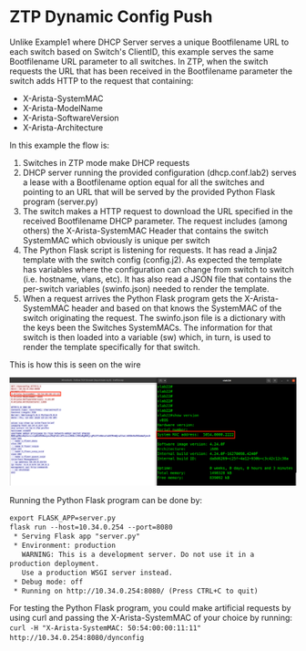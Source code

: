 # ZTP Dynamic Config Push
Unlike Example1 where DHCP Server serves a unique Bootfilename URL to each switch based on Switch's ClientID, this example serves the same Bootfilename URL parameter to all switches. In ZTP, when the switch requests the URL that has been received in the Bootfilename parameter the switch adds HTTP to the request that containing:

* X-Arista-SystemMAC
* X-Arista-ModelName
* X-Arista-SoftwareVersion
* X-Arista-Architecture

In this example the flow is:
1. Switches in ZTP mode make DHCP requests
2. DHCP server running the provided configuration (dhcp.conf.lab2) serves a lease with a Bootfilename option equal for all the switches and pointing to an URL that will be served by the provided Python Flask program (server.py)
3. The switch makes a HTTP request to download the URL specified in the received Bootfilename DHCP parameter. The request includes (among others) the X-Arista-SystemMAC Header that contains the switch SystemMAC which obviously is unique per switch
4. The Python Flask script is listening for requests. It has read a Jinja2 template with the switch config (config.j2). As expected the template has variables where the configuration can change from switch to switch (i.e. hostname, vlans, etc). It has also read a JSON file that contains the per-switch variables (swinfo.json) needed to render the template.
5. When a request arrives the Python Flask program gets the X-Arista-SystemMAC header and based on that knows the SystemMAC of the switch originating the request. The swinfo.json file is a dictionary with the keys been the Switches SystemMACs. The information for that switch is then loaded into a variable (sw) which, in turn, is used to render the template specifically for that switch.

This is how this is seen on the wire

![Request Response image](https://github.com/aristaiberia/automation101/blob/main/day1_ztp/example2_dynamic_config_push/images/REQRESPDYN.png)

Running the Python Flask program can be done by:

```
export FLASK_APP=server.py
flask run --host=10.34.0.254 --port=8080                                                                  
 * Serving Flask app "server.py"
 * Environment: production
   WARNING: This is a development server. Do not use it in a production deployment.
   Use a production WSGI server instead.
 * Debug mode: off
 * Running on http://10.34.0.254:8080/ (Press CTRL+C to quit)
```

For testing the Python Flask program, you could make artificial requests by using curl and passing the X-Arista-SystemMAC of your choice by running:
`curl -H "X-Arista-SystemMAC: 50:54:00:00:11:11" http://10.34.0.254:8080/dynconfig`
